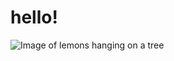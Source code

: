 # hello!
![Image of lemons hanging on a tree](https://imgs.search.brave.com/kY0G7hH_S5haHKW4CQMcM6wt8C_fvYqNIMGRfLgoMpc/rs:fit:860:0:0/g:ce/aHR0cHM6Ly9jZG4u/c2hvcGlmeS5jb20v/cy9maWxlcy8xLzAw/NTkvODgzNS8yMDUy/L2ZpbGVzL01leWVy/X0xlbW9uX0J1c2hf/NV85YjhhZDQ0MC0w/N2I0LTQ5NzAtODUw/My0yZmRlYTYzYWYx/ZjguanBnP3Y9MTY5/OTAyMjA4NA)
